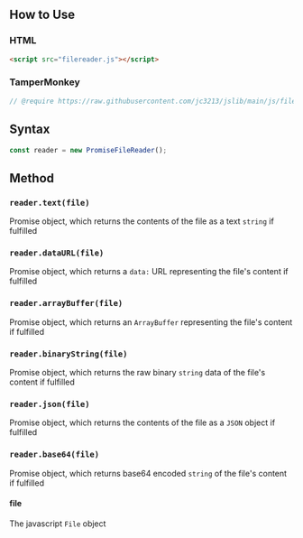 ## How to Use
### HTML
```HTML
<script src="filereader.js"></script>
```
### TamperMonkey
```javascript
// @require https://raw.githubusercontent.com/jc3213/jslib/main/js/filereader.js
```
## Syntax
```javascript
const reader = new PromiseFileReader();
```
## Method
### `reader.text(file)`
Promise object, which returns the contents of the file as a text `string` if fulfilled
### `reader.dataURL(file)`
Promise object, which returns a `data:` URL representing the file's content if fulfilled
### `reader.arrayBuffer(file)`
Promise object, which returns an `ArrayBuffer` representing the file's content if fulfilled
### `reader.binaryString(file)`
Promise object, which returns the raw binary `string` data of the file's content if fulfilled
### `reader.json(file)`
Promise object, which returns the contents of the file as a `JSON` object if fulfilled
### `reader.base64(file)`
Promise object, which returns base64 encoded `string` of the file's content if fulfilled
#### file
The javascript `File` object
